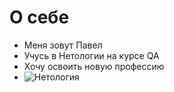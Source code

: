 # **О себе**

- Меня зовут Павел
- Учусь в Нетологии на курсе QA
- Хочу освоить новую профессию
- ![Нетология](https://netology.ru/dist/public/images/image_2_131ac2.webp) 
